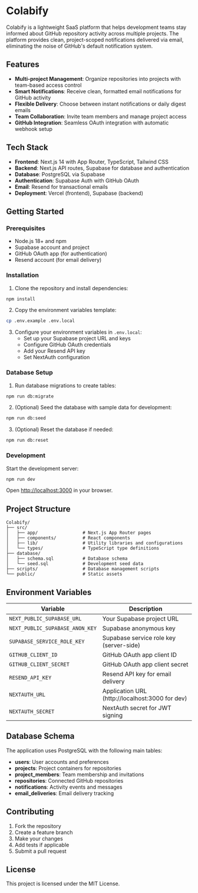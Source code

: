 # Colabify

Colabify is a lightweight SaaS platform that helps development teams stay informed about GitHub repository activity across multiple projects. The platform provides clean, project-scoped notifications delivered via email, eliminating the noise of GitHub's default notification system.

## Features

- **Multi-project Management**: Organize repositories into projects with team-based access control
- **Smart Notifications**: Receive clean, formatted email notifications for GitHub activity
- **Flexible Delivery**: Choose between instant notifications or daily digest emails
- **Team Collaboration**: Invite team members and manage project access
- **GitHub Integration**: Seamless OAuth integration with automatic webhook setup

## Tech Stack

- **Frontend**: Next.js 14 with App Router, TypeScript, Tailwind CSS
- **Backend**: Next.js API routes, Supabase for database and authentication
- **Database**: PostgreSQL via Supabase
- **Authentication**: Supabase Auth with GitHub OAuth
- **Email**: Resend for transactional emails
- **Deployment**: Vercel (frontend), Supabase (backend)

## Getting Started

### Prerequisites

- Node.js 18+ and npm
- Supabase account and project
- GitHub OAuth app (for authentication)
- Resend account (for email delivery)

### Installation

1. Clone the repository and install dependencies:
```bash
npm install
```

2. Copy the environment variables template:
```bash
cp .env.example .env.local
```

3. Configure your environment variables in `.env.local`:
   - Set up your Supabase project URL and keys
   - Configure GitHub OAuth credentials
   - Add your Resend API key
   - Set NextAuth configuration

### Database Setup

1. Run database migrations to create tables:
```bash
npm run db:migrate
```

2. (Optional) Seed the database with sample data for development:
```bash
npm run db:seed
```

3. (Optional) Reset the database if needed:
```bash
npm run db:reset
```

### Development

Start the development server:
```bash
npm run dev
```

Open [http://localhost:3000](http://localhost:3000) in your browser.

## Project Structure

```
Colabify/
├── src/
│   ├── app/                 # Next.js App Router pages
│   ├── components/          # React components
│   ├── lib/                 # Utility libraries and configurations
│   └── types/               # TypeScript type definitions
├── database/
│   ├── schema.sql           # Database schema
│   └── seed.sql             # Development seed data
├── scripts/                 # Database management scripts
└── public/                  # Static assets
```

## Environment Variables

| Variable | Description |
|----------|-------------|
| `NEXT_PUBLIC_SUPABASE_URL` | Your Supabase project URL |
| `NEXT_PUBLIC_SUPABASE_ANON_KEY` | Supabase anonymous key |
| `SUPABASE_SERVICE_ROLE_KEY` | Supabase service role key (server-side) |
| `GITHUB_CLIENT_ID` | GitHub OAuth app client ID |
| `GITHUB_CLIENT_SECRET` | GitHub OAuth app client secret |
| `RESEND_API_KEY` | Resend API key for email delivery |
| `NEXTAUTH_URL` | Application URL (http://localhost:3000 for dev) |
| `NEXTAUTH_SECRET` | NextAuth secret for JWT signing |

## Database Schema

The application uses PostgreSQL with the following main tables:

- **users**: User accounts and preferences
- **projects**: Project containers for repositories
- **project_members**: Team membership and invitations
- **repositories**: Connected GitHub repositories
- **notifications**: Activity events and messages
- **email_deliveries**: Email delivery tracking

## Contributing

1. Fork the repository
2. Create a feature branch
3. Make your changes
4. Add tests if applicable
5. Submit a pull request

## License

This project is licensed under the MIT License.